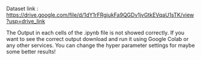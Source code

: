 Dataset link : https://drive.google.com/file/d/1dY1rFRgiukFa9QGDv1jvGtkEVqaU1sTK/view?usp=drive_link

The Output in each cells of the .ipynb file is not showed correctly. If you want to see the correct output download and run it using Google Colab or any other services. You can change the hyper parameter settings for maybe some better results!
